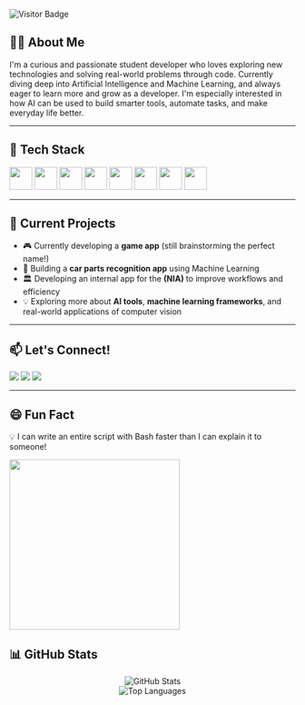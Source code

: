 ![Visitor Badge](https://visitor-badge.laobi.icu/badge?page_id=Pailanan.Pailanan)


## 👨‍💻 About Me
I'm a curious and passionate student developer who loves exploring new technologies and solving real-world problems through code.
Currently diving deep into Artificial Intelligence and Machine Learning, and always eager to learn more and grow as a developer.
I'm especially interested in how AI can be used to build smarter tools, automate tasks, and make everyday life better.

---

## 🧰 Tech Stack
<p align="left">
  <img src="https://cdn.jsdelivr.net/gh/devicons/devicon/icons/javascript/javascript-original.svg" width="40"/>
  <img src="https://cdn.jsdelivr.net/gh/devicons/devicon/icons/react/react-original.svg" width="40"/>
  <img src="https://cdn.jsdelivr.net/gh/devicons/devicon/icons/python/python-original.svg" width="40"/>
  <img src="https://cdn.jsdelivr.net/gh/devicons/devicon/icons/php/php-original.svg" width="40"/>
  <img src="https://cdn.jsdelivr.net/gh/devicons/devicon/icons/vscode/vscode-original.svg" width="40"/>
  <img src="https://cdn.jsdelivr.net/gh/devicons/devicon/icons/postman/postman-original.svg" width="40"/>
  <img src="https://cdn.jsdelivr.net/gh/devicons/devicon/icons/git/git-original.svg" width="40"/>
  <img src="https://cdn.jsdelivr.net/gh/devicons/devicon/icons/github/github-original.svg" width="40"/>

</p>


---

## 🔭 Current Projects

- 🎮 Currently developing a **game app** (still brainstorming the perfect name!)
- 🚗 Building a **car parts recognition app** using Machine Learning
- 🏛️ Developing an internal app for the **(NIA)** to improve workflows and efficiency
- 💡 Exploring more about **AI tools**, **machine learning frameworks**, and real-world applications of computer vision


---

## 📫 Let's Connect!
<p>
  <a href="mailto:your.email@example.com"><img src="https://img.shields.io/badge/email-%23D14836.svg?&style=for-the-badge&logo=gmail&logoColor=white"/></a>
  <a href="https://www.instagram.com/eybabeii?igsh=Yjd1MDc5Y2EMTY2"><img src="https://img.shields.io/badge/@Instagram-E4405F?style=for-the-badge&logo=instagram&logoColor=white"/></a>
  <a href="https://ph.linkedin.com/in/jeany-babe-pailanan-a3145b373"><img src="https://img.shields.io/badge/linkedin-%230077B5.svg?&style=for-the-badge&logo=linkedin&logoColor=white"/></a>
</p>

---

## 😄 Fun Fact

💡 I can write an entire script with Bash faster than I can explain it to someone!

<img src="https://media.giphy.com/media/qgQUggAC3Pfv687qPC/giphy.gif" width="300"/>


## 📊 GitHub Stats

<p align="center">
  <img src="https://github-readme-stats.vercel.app/api?username=Pailanan&show_icons=true&theme=radical" alt="GitHub Stats" />
  <br/>
  <img src="https://github-readme-stats.vercel.app/api/top-langs/?username=Pailanan&layout=compact&theme=radical" alt="Top Languages" />
</p>


<p align="center">
  <i
